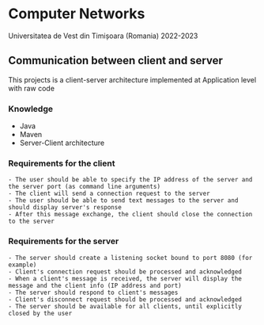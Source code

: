 # Computer Networks

Universitatea de Vest din Timișoara (Romania)
2022-2023

## Communication between client and server

This projects is a client-server architecture implemented at Application level with raw code

### Knowledge

- Java
- Maven
- Server-Client architecture

### Requirements for the client 

	- The user should be able to specify the IP address of the server and the server port (as command line arguments)
	- The client will send a connection request to the server 
	- The user should be able to send text messages to the server and should display server's response
	- After this message exchange, the client should close the connection to the server

### Requirements for the server

	- The server should create a listening socket bound to port 8080 (for example)
	- Client's connection request should be processed and acknowledged 
	- When a client's message is received, the server will display the message and the client info (IP address and port) 
	- The server should respond to client's messages
	- Client's disconnect request should be processed and acknowledged 
	- The server should be available for all clients, until explicitly closed by the user
